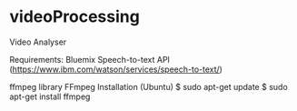 # videoProcessing
Video Analyser

Requirements:
  Bluemix Speech-to-text API (https://www.ibm.com/watson/services/speech-to-text/)
  
  ffmpeg library
  FFmpeg Installation (Ubuntu)
    $ sudo apt-get update
    $ sudo apt-get install ffmpeg
  
